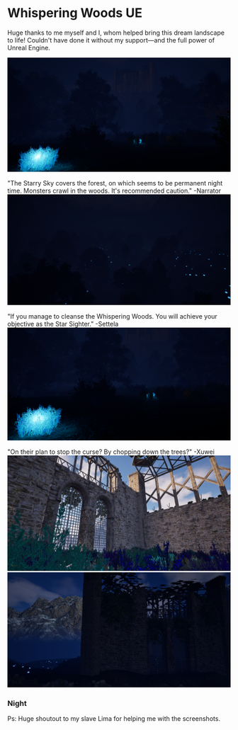 # Whispering Woods UE

Huge thanks to me myself and I, whom helped bring this dream landscape to life! Couldn't have done it without my support—and the full power of Unreal Engine.


![Cover](WhisperingWoods_Images/image4.png)

"The Starry Sky covers the forest, on which seems to be permanent night time. Monsters crawl in the woods. It's recommended caution." -Narrator
![Cover](WhisperingWoods_Images/image5.png)

"If you manage to cleanse the Whispering Woods. You will achieve your objective as the Star Sighter." -Settela
![Cover](WhisperingWoods_Images/image3.png)

"On their plan to stop the curse? By chopping down the trees?" -Xuwei
![Cover](WhisperingWoods_Images/image.png)
![Cover](WhisperingWoods_Images/image6.png)

### Night


Ps:
Huge shoutout to my slave Lima for helping me with the screenshots.
